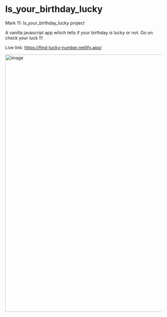 # Is_your_birthday_lucky
Mark 11: Is_your_birthday_lucky project

A vanilla javascript app which tells if your birthday is lucky or not.
Go on check your luck !!!

Live link:
https://find-lucky-number.netlify.app/

<img width="827" alt="image" src="https://user-images.githubusercontent.com/9660782/179759128-43a5f445-28a5-4f57-aa92-607a2ced3ebd.png">

